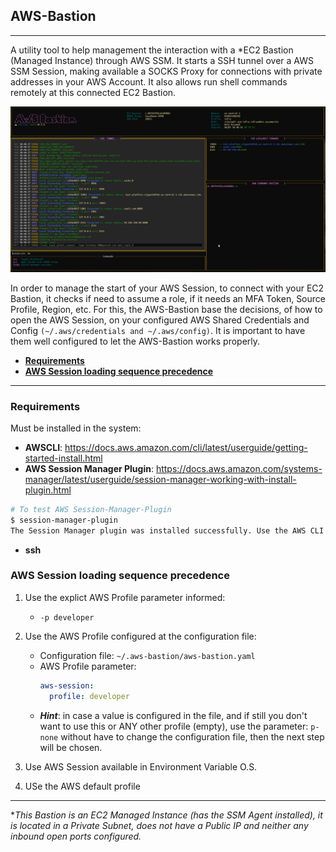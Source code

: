 ## **AWS-Bastion**
---
A utility tool to help management the interaction with a *EC2 Bastion (Managed Instance) through AWS SSM. It starts a SSH tunnel over a AWS SSM Session, making available a SOCKS Proxy for connections with private addresses in your AWS Account. It also allows run shell commands remotely at this connected EC2 Bastion.

![AWS Bastion](./docs/screenshot_1.png)

In order to manage the start of your AWS Session, to connect with your EC2 Bastion, it checks if need to assume a role, if it needs an MFA Token, Source Profile, Region, etc. For this, the AWS-Bastion base the decisions, of how to open the AWS Session, on your configured AWS Shared Credentials and Config ```(~/.aws/credentials and ~/.aws/config)```. It is important to have them well configured to let the AWS-Bastion works properly. 


  - [**Requirements**](#requirements)
  - [**AWS Session loading sequence precedence**](#aws-session-loading-sequence-precedence)


--- 

### **Requirements**
Must be installed in the system:
- **AWSCLI**: https://docs.aws.amazon.com/cli/latest/userguide/getting-started-install.html
- **AWS Session Manager Plugin**: https://docs.aws.amazon.com/systems-manager/latest/userguide/session-manager-working-with-install-plugin.html
```bash
# To test AWS Session-Manager-Plugin
$ session-manager-plugin
The Session Manager plugin was installed successfully. Use the AWS CLI to start a session.
```
- **ssh** 

### **AWS Session loading sequence precedence**
1. Use the explict AWS Profile parameter informed: 
   - `-p developer`
2. Use the AWS Profile configured at the configuration file:
   - Configuration file: `~/.aws-bastion/aws-bastion.yaml`
   - AWS Profile parameter:
     ```yml
     aws-session:
       profile: developer
     ```
    - ***Hint***: in case a value is configured in the file, and if still you don't want to use this or ANY other profile (empty), use the parameter: `p- none` without have to change the configuration file, then the next step will be chosen.
  
3. Use AWS Session available in Environment Variable O.S.
   
4. USe the AWS default profile

---

**This Bastion is an EC2 Managed Instance (has the SSM Agent installed), it is located in a Private Subnet, does not have a Public IP and neither any inbound open ports configured.*